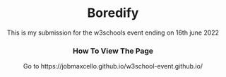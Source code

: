 <h1 align="center">Boredify</h1>

<p align="center">
  This is my submission for the w3schools event ending on 16th june 2022
  <br>
</p>

<h3 align="center">How To View The Page</h3>
<p align="center">Go to https://jobmaxcello.github.io/w3school-event.github.io/</p>

